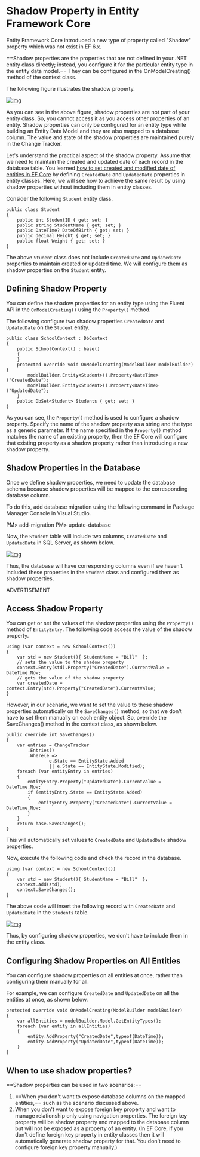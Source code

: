 # Shadow Property in Entity Framework Core

Entity Framework Core introduced a new type of property called "Shadow" property which was not exist in EF 6.x.

==Shadow properties are the properties that are not defined in your .NET entity class directly; instead, you configure it for the particular entity type in the entity data model.== They can be configured in the OnModelCreating() method of the context class.

The following figure illustrates the shadow property.

[![img](https://www.entityframeworktutorial.net/Images/efcore/shadow-property.png)](https://www.entityframeworktutorial.net/Images/efcore/shadow-property.png)

As you can see in the above figure, shadow properties are not part of your entity class. So, you cannot access it as you access other properties of an entity. Shadow properties can only be configured for an entity type while building an Entity Data Model and they are also mapped to a database column. The value and state of the shadow properties are maintained purely in the Change Tracker.

Let's understand the practical aspect of the shadow property. Assume that we need to maintain the created and updated date of each record in the database table. You learned [how to set created and modified date of entities in EF Core](https://www.entityframeworktutorial.net/faq/set-created-and-modified-date-in-efcore.aspx) by defining `CreatedDate` and `UpdatedDate` properties in entity classes. Here, we will see how to achieve the same result by using shadow properties without including them in entity classes.

Consider the following `Student` entity class.

```
public class Student
{
    public int StudentID { get; set; }
    public string StudentName { get; set; }
    public DateTime? DateOfBirth { get; set; }
    public decimal Height { get; set; }
    public float Weight { get; set; }
}
```

The above `Student` class does not include `CreatedDate` and `UpdatedDate` properties to maintain created or updated time. We will configure them as shadow properties on the `Student` entity.

## Defining Shadow Property

You can define the shadow properties for an entity type using the Fluent API in the `OnModelCreating()` using the `Property()` method.

The following configure two shadow properties `CreatedDate` and `UpdatedDate` on the `Student` entity.

```
public class SchoolContext : DbContext
{
    public SchoolContext() : base()
    {
    }  
    protected override void OnModelCreating(ModelBuilder modelBuilder) {
        modelBuilder.Entity<Student>().Property<DateTime>("CreatedDate");
        modelBuilder.Entity<Student>().Property<DateTime>("UpdatedDate");
    }
    public DbSet<Student> Students { get; set; }
}
```

As you can see, the `Property()` method is used to configure a shadow property. Specify the name of the shadow property as a string and the type as a generic parameter. If the name specified in the `Property()` method matches the name of an existing property, then the EF Core will configure that existing property as a shadow property rather than introducing a new shadow property.

## Shadow Properties in the Database

Once we define shadow properties, we need to update the database schema because shadow properties will be mapped to the corresponding database column.

To do this, add database migration using the following command in Package Manager Console in Visual Studio.

PM> add-migration <migration-name>
PM> update-database

Now, the `Student` table will include two columns, `CreatedDate` and `UpdatedDate` in SQL Server, as shown below.

[![img](https://www.entityframeworktutorial.net/Images/efcore/shadow-property-in-db.png)](https://www.entityframeworktutorial.net/Images/efcore/shadow-property-in-db.png)

Thus, the database will have corresponding columns even if we haven't included these properties in the `Student` class and configured them as shadow properties.

ADVERTISEMENT

## Access Shadow Property

You can get or set the values of the shadow properties using the `Property()` method of `EntityEntry`. The following code access the value of the shadow property.

```
using (var context = new SchoolContext())
{
    var std = new Student(){ StudentName = "Bill"  };    
    // sets the value to the shadow property
    context.Entry(std).Property("CreatedDate").CurrentValue = DateTime.Now;
    // gets the value of the shadow property
    var createdDate = context.Entry(std).Property("CreatedDate").CurrentValue; 
}
```

However, in our scenario, we want to set the value to these shadow properties automatically on the `SaveChanges()` method, so that we don't have to set them manually on each entity object. So, override the SaveChanges() method in the context class, as shown below.

```
public override int SaveChanges()
{
    var entries = ChangeTracker
        .Entries()
        .Where(e =>
                e.State == EntityState.Added
                || e.State == EntityState.Modified);
    foreach (var entityEntry in entries)
    {
        entityEntry.Property("UpdatedDate").CurrentValue = DateTime.Now;
        if (entityEntry.State == EntityState.Added)
        {
            entityEntry.Property("CreatedDate").CurrentValue = DateTime.Now;
        }
    }
    return base.SaveChanges();
}
```

This will automatically set values to `CreatedDate` and `UpdatedDate` shadow properties.

Now, execute the following code and check the record in the database.

```
using (var context = new SchoolContext())
{
    var std = new Student(){ StudentName = "Bill"  };
    context.Add(std);
    context.SaveChanges();
}
```

The above code will insert the following record with `CreatedDate` and `UpdatedDate` in the `Students` table.

[![img](https://www.entityframeworktutorial.net/Images/efcore/db-record.png)](https://www.entityframeworktutorial.net/Images/efcore/db-record.png)

Thus, by configuring shadow properties, we don't have to include them in the entity class.

## Configuring Shadow Properties on All Entities

You can configure shadow properties on all entities at once, rather than configuring them manually for all.

For example, we can configure `CreatedDate` and `UpdatedDate` on all the entities at once, as shown below.

```
protected override void OnModelCreating(ModelBuilder modelBuilder)
{
    var allEntities = modelBuilder.Model.GetEntityTypes();
    foreach (var entity in allEntities)
    {
        entity.AddProperty("CreatedDate",typeof(DateTime));
        entity.AddProperty("UpdatedDate",typeof(DateTime));
    }
}
```

## When to use shadow properties?

==Shadow properties can be used in two scenarios:==

1. ==When you don't want to expose database columns on the mapped entities,== such as the scenario discussed above.
2. When you don't want to expose foreign key property and want to manage relationship only using navigation properties. The foreign key property will be shadow property and mapped to the database column but will not be exposed as a property of an entity. (In EF Core, if you don't define foreign key property in entity classes then it will automatically generate shadow property for that. You don't need to configure foreign key property manually.)